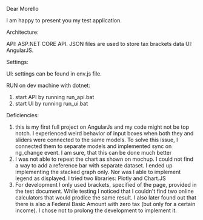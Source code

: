 Dear Morello

I am happy to present you my test application. 

Architecture:

API: ASP.NET CORE API. JSON files are used to store tax brackets data
UI: AngularJS.

Settings:

UI: settings can be found in env.js file. 

RUN on dev machine with dotnet:
1. start API by running run_api.bat
2. start UI by running run_ui.bat

Deficiencies:

1. this is my first full project on AngularJs and my code might not be top notch. I experienced weird behavior of input boxes when both they and sliders were connected to the same models. To solve this issue, I connected them to separate models and implemented sync on ng_change event. I am sure, that this can be done much better
2. I was not able to repeat the chart as shown on mochup. I could not find a way to add a reference bar with separate dataset. I ended up implementing the stacked graph only. Nor was I able to implement legend as displayed. I tried two libraries: Plotly and Chart.JS
3. For development I only used brackets, specified of the page, provided in the test document. While testing I noticed that I couldn't find two online calculators that would prodice the same result. I also later found out that there is also a Federal Basic Amount with zero tax (but only for a certain income). I chose not to prolong the development to implement it.
